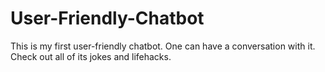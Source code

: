 # User-Friendly-Chatbot
This is my first user-friendly chatbot. One can have a conversation with it. Check out all of its jokes and lifehacks. 
